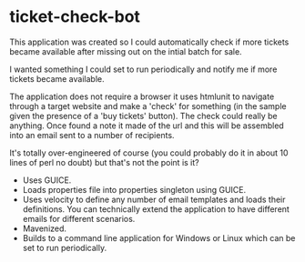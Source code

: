 ticket-check-bot
================

This application was created so I could automatically check if more tickets became available after missing out on the intial batch for sale.

I wanted something I could set to run periodically and notify me if more tickets became available.

The application does not require a browser it uses htmlunit to navigate through a target website and make a 'check' for something (in the sample given the presence of a 'buy tickets' button). The check could really be anything. Once found a note it made of the url and this will be assembled into an email sent to a number of recipients.

It's totally over-engineered of course (you could probably do it in about 10 lines of perl no doubt) but that's not the point is it? 

- Uses GUICE.
- Loads properties file into properties singleton using GUICE.
- Uses velocity to define any number of email templates and loads their definitions. You can technically extend the application to have different emails for different scenarios.
- Mavenized.
- Builds to a command line application for Windows or Linux which can be set to run periodically.

